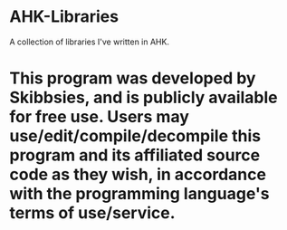 # AHK-Libraries
A collection of libraries I've written in AHK.

# This program was developed by Skibbsies, and is publicly available for free use. Users may use/edit/compile/decompile this program and its affiliated source code as they wish, in accordance with the programming language's terms of use/service.
